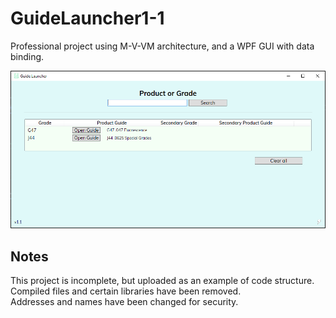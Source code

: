 # GuideLauncher1-1
Professional project using M-V-VM architecture, and a WPF GUI with data binding.

![screenshot](screenshot.png "Screenshot")

## Notes
This project is incomplete, but uploaded as an example of code structure.  
Compiled files and certain libraries have been removed.  
Addresses and names have been changed for security.  

